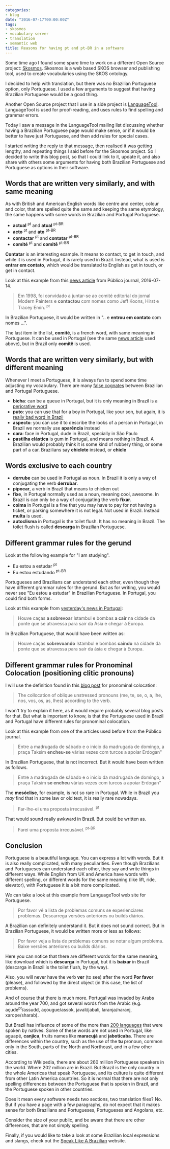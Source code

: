 ```yaml
---
categories:
- blog
date: "2016-07-17T00:00:00Z"
tags:
- skosmos
- vocabulary server
- translation
- semantic web
title: Reasons for having pt and pt-BR in a software
---
```


Some time ago I found some spare time to work on a different Open Source project:
[Skosmos](http://skosmos.org/). Skosmos is a web based SKOS browser and publishing
tool, used to create vocabularies using the SKOS ontology.

I decided to help with translation, but there was no Brazilian Portuguese option,
only Portuguese. I used a few arguments to suggest that having Brazilian Portuguese
would be a good thing.

Another Open Source project that I use in a side project is
[LanguageTool](https://www.languagetool.org/). LanguageTool is used for
proof-reading, and uses rules to find spelling and grammar errors.

Today I saw a message in the LanguageTool mailing list discussing whether having a Brazilian
Portuguese page would make sense, or if it would be better to have just Portuguese, and then
add rules for special cases.

<!--more-->

I started writing the reply to that message, then realised it was getting lengthy,
and repeating things I said before for the Skosmos project. So I decided to write this
blog post, so that I could link to it, update it, and also share with others
some arguments for having both Brazilian Portuguese and Portuguese
as options in their software.

## Words that are written very similarly, and with same meaning

As with British and American English words like centre and center, colour and color, that are
spelled quite the same and keeping the same etymology, the same happens with
some words in Brazilian and Portugal Portuguese.

* **actual** <sup>pt</sup> and **atual** <sup>pt-BR</sup>
* **acto** <sup>pt</sup> and **ato** <sup>pt-BR</sup>
* **contactar** <sup>pt</sup> and **contatar** <sup>pt-BR</sup>
* **comité** <sup>pt</sup> and **comitê** <sup>pt-BR</sup>

**Contatar** is an interesting example. It means to contact, to get in touch, and while
it is used in Portugal, it is rarely used in Brazil. Instead, what is used is
**entrar em contato**, which would be translated to English as get in touch, or get
in contact.

Look at this example from this [news article](https://www.publico.pt/culturaipsilon/noticia/coleccao-de-arte-de-david-bowie-revelada-1738297)
from P&uacute;blico journal, 2016-07-14.

> Em 1998, foi convidado a juntar-se ao comité editorial do jornal Modern Painters e **contactou** com nomes como Jeff Koons, Hirst e Tracey Emin. <sup>pt</sup>

In Brazilian Portuguese, it would be written in ".. e **entrou em contato** com nomes ...".

The last item in the list, **comité**, is a french word, with same meaning in Portuguese.
It can be used in Portugal (see the same [news article](https://www.publico.pt/culturaipsilon/noticia/coleccao-de-arte-de-david-bowie-revelada-1738297) used above),
but in Brazil only **comitê** is used.

## Words that are written very similarly, but with different meaning

Whenever I meet a Portuguese, it is always fun to spend some time adjusting my
vocabulary. There are many [false cognates](https://en.wikipedia.org/wiki/False_cognate)
between Brazilian and Portugal Portuguese. 

* **bicha**: can be a queue in Portugal, but it is only meaning in Brazil is a
[perjorative word](https://www.priberam.pt/DLPO/bicha)
* **puto**: you can use that for a boy in Portugal, like your son, but again,
it is [really bad word in Brazil](https://www.priberam.pt/DLPO/puto)
* **aspecto**: you can use it to describe the looks of a person in Portugal, in Brazil we normally use **aparência** instead
* **cara**: face in Portugal, dude in Brazil, specially in São Paulo
* **pastilha elástica** is gum in Portugal, and means nothing in Brazil.
A Brazilian would probably think it is some kind of rubbery thing, or some
part of a car. Brazilians say **chiclete** instead, or **chicle**

## Words exclusive to each country

* **derrube** can be used in Portugal as noun. In Brazil it is only a way of conjugating the verb **derrubar**.
* **pipocar**, a verb in Brazil that means to chicken out
* **fixe**, in Portugal normally used as a noun, meaning cool, awesome. In Brazil is can only be a way of conjugating the verb **fixar**.
* **coima** in Portugal is a fine that you may have to pay for not having a ticket, or parking somewhere it is not legal. Not used in Brazil. Instead **multa** is used.
* **autoclisma** in Portugal is the toilet flush. It has no meaning in Brazil. The toilet flush is called **descarga** in Brazilian Portuguese.

## Different grammar rules for the gerund

Look at the following example for "I am studying".

* Eu estou a estudar <sup>pt</sup>
* Eu estou estudando <sup>pt-BR</sup>

Portugueses and Brazilians can understand each other, even though they have different
grammar rules for the gerund. But as for writing, you would never see "Eu estou a estudar"
in Brazilian Portuguese. In Portugal, you could find both forms.

Look at this example from [yesterday's news in Portugal](https://www.publico.pt/mundo/noticia/erdogan-lanca-purga-no-exercito-e-na-justica-turcos-festejam-fiasco-de-golpe-1738533):

> Houve caças **a sobrevoar** Istambul e bombas **a cair** na cidade da ponte que se
atravessa para sair da Ásia e chegar à Europa.

In Brazilian Portuguese, that would have been written as:

> Houve caças **sobrevoando** Istambul e bombas **caindo** na cidade da ponte que se
atravessa para sair da ásia e chegar &agrave; Europa.

## Different grammar rules for Pronominal Colocation (positioning clitic pronouns)

I will use the definition found in this [blog post](http://polyglotses.blogspot.co.nz/2014/11/pronominal-colocation-in-portuguese.html)
for pronominal colocation: 

> The collocation of oblique unstressed pronouns (me, te, se, o, a, lhe, nos, vos, os, as, lhes) according to the verb.

I won't try to explain it here, as it would require probably several blog posts for that. But what
is important to know, is that the Portuguese used in Brazil and Portugal have different rules
for pronominal colocation.

Look at this example from one of the articles used before from the P&uacute;blico journal.

> Entre a madrugada de sábado e o in&iacute;cio da madrugada de domingo, a praça Taksim
> **encheu-se** várias vezes com turcos a apoiar Erdogan"

In Brazilian Portuguese, that is not incorrect. But it would have been written as follows.

> Entre a madrugada de sábado e o in&iacute;cio da madrugada de domingo, a praça Taksim 
> **se encheu** várias vezes com turcos a apoiar Erdogan"

The **mes&oacute;clise**, for example, is not so rare in Portugal.
While in Brazil you *may* find that in some law or old text, it is really rare nowadays.

> Far-lhe-ei uma proposta irrecusável. <sup>pt</sup>

That would sound really awkward in Brazil. But could be written as.

> Farei uma proposta irrecusável. <sup>pt-BR</sup>

## Conclusion

Portuguese is a beautiful language. You can express a lot with words. But it is also
really complicated, with many peculiarities. Even though Brazilians and Portugueses can
understand each other, they say and write things in different ways. While English from UK
and America have words with different spelling, or different words for the same
meaning (like lift, ride, elevator), with Portuguese it is a bit more complicated.

We can take a look at this example from LanguageTool web site for Portuguese.

> Por favor vê a lista de problemas comuns se experienciares problemas.
Descarrega vers&otilde;es anteriores ou builds diários.

A Brazilian can definitely understand it. But it does not sound correct. But in Brazilian Portuguese, it would
be written more or less as follows:

> Por favor veja a lista de problemas comuns se notar algum problema. Baixe vers&otilde;es
anteriores ou builds diários.

Here you can notice that there are different words for the same meaning, like download which is
**descarga** in Portugal, but it is **baixar** in Brazil (descarga in Brazil is the toilet
flush, by the way).

Also, you will never have the verb **ver** (to see) after the word **Por favor** (please),
and followed by the direct object (in this case, the list of problems).

And of course that there is much more. Portugal was invaded by Arabs around the year 700,
and got several words from the Arabic (e.g. açude<sup>pt</sup>/assudd, açougue/assok,
javali/jabali, laranja/naranj, xarope/sharab). 

But Brazil has influence of some of the more than [200 languages](https://pt.wikipedia.org/wiki/L%C3%ADnguas_ind%C3%ADgenas_do_Brasil)
that were spoken by natives. Some of these words are not used in Portugal,
like aguapé, **canjica**, fruits names like **maracujá** and **jaboticaba**. There
are differences within the country, such as the use of the **tu** pronoun, common
only in the South, parts of the North and Northeast, and in a few other cities.

According to Wikipedia, there are about 260 million Portuguese speakers in the world.
Where 202 million are in Brazil. But Brazil is the only country in the whole Americas that
speak Portuguese, and its culture is quite different from other Latin America countries.
So it is normal that there are not only spelling differences between the Portuguese that
is spoken in Brazil, and the Portuguese spoken in other countries.

Does it mean every software needs two sections, two translation files? No. But if you have
a page with a few paragraphs, do not expect that it makes sense for both Brazilians and
Portugueses, Portugueses and Angolans, etc.

Consider the size of your public, and be aware that there are other differences, that are not
simply spelling.

Finally, if you would like to take a look at some Brazilian local expressions and slangs,
check out the [Speak Like A Brazilian](https://speaklikeabrazilian.com/) website.
